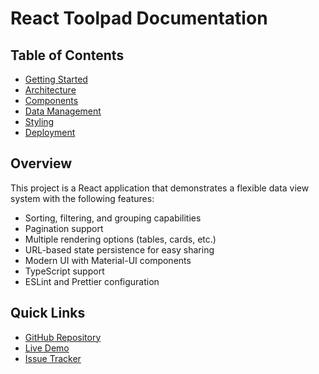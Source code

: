 # React Toolpad Documentation

## Table of Contents
- [Getting Started](./getting-started.md)
- [Architecture](./architecture.md)
- [Components](./components.md)
- [Data Management](./data-management.md)
- [Styling](./styling.md)
- [Deployment](./deployment.md)

## Overview
This project is a React application that demonstrates a flexible data view system with the following features:
- Sorting, filtering, and grouping capabilities
- Pagination support
- Multiple rendering options (tables, cards, etc.)
- URL-based state persistence for easy sharing
- Modern UI with Material-UI components
- TypeScript support
- ESLint and Prettier configuration

## Quick Links
- [GitHub Repository](https://github.com/yourusername/react-toolpad)
- [Live Demo](https://your-demo-url.com)
- [Issue Tracker](https://github.com/yourusername/react-toolpad/issues) 